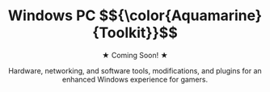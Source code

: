 <div align="center">
  <h1>
    Windows PC $${\color{Aquamarine}{Toolkit}}$$
  </h1>
  <p1 style="margin-bottom: 2em;">★ Coming Soon! ★</p1>
  <p>
    Hardware, networking, and software tools, modifications, and plugins for an enhanced Windows experience for gamers.
  </p>
</div>
